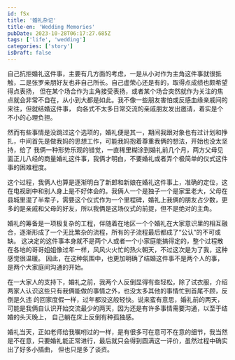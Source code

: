 ```yaml
---
id: fSx
title: '婚礼杂记'
title-en: 'Wedding Memories'
pubDate: 2023-10-28T06:17:27.685Z
tags: ['life', 'wedding']
categories: ['story']
isDraft: false
---
```

自己抗拒婚礼这件事，主要有几方面的考虑，一是从小对作为主角这件事就很抵触，二是张罗亲朋好友也非自己所长。自己虚荣心还是有的，取得点成绩也颇希望得点表扬，
但在某个场合作为主角接受表扬，或者某个场合突然就作为关注的焦点就会非常不自在，从小到大都是如此。我不像一些朋友害怕或反感血缘亲戚间的来往，但就结婚这件事，
向各式不太多日常交流的亲戚朋友发出邀请，着实是个不小的心理负担。

然而有些事情是没跳过这个选项的，婚礼便是其一，期间我跟对象也有过计划和挣扎，中间首先是做我妈的思想工作，可能我妈抱着尊重我俩的想法，开始也没太坚持，给了
我俩一种形势乐观的错觉，一直稀里糊涂到婚礼前几个月，两方父母见面正儿八经的商量婚礼这件事，我俩才明白，不要婚礼或者弄个极简单的仪式这件事的困难程度。

这个过程，我俩人也算是逐渐明白了新郎和新娘在婚礼这件事上，准确的定位，这在电视剧中和别人身上是不好体会的。我俩人一个是独子一个是家里老大，父母在
县城里混了半辈子，需要这个仪式作为一个里程碑，婚礼上我俩的朋友占少数，更多的是亲戚和父母的好友，所以我俩是这场仪式的前提，但不是绝对的主角。

婚礼的筹备是一项极复杂的工程，伴随着在地区一个个婚礼在大家意识里的相互融合，逐渐形成了一个无比繁杂的流程，所有的子流程最后都成了“公认”的不可或缺。
这决定的这件事本身就不是两个人或者一个小家庭能搞得定的，整个过程散在各地的哥哥姐姐像过年一样，风风火火忙的热火朝天，不过这次是为了我，这种感觉很温暖。
因此，在这种氛围中，也更加明确了结婚这件事不是两个人的事，是两个大家庭间沟通的开始。

在一大家人的支持下，婚礼之前，我两个人反倒显得有些轻松，除了试衣服，介绍两家人认识这些只有我俩能做的事情之外，也没太多其他的事情忙到首尾不顾，反倒是久违
的回家度假一样，过年都没这般轻快。说来蛮有意思，婚礼前的两天，可能是我俩自认识开始交流最少的两天，因为还是有许多事情需要沟通，以至于结婚的头天晚上，
自己躺在床上反倒有种孤独感。

婚礼当天，正如老师给我嘱咐过的一样，是有很多可在意可不在意的细节，我当然是不在意，只要婚礼能正常进行，最后就只会得到圆满这一评价，虽然过程中确实出了好多小插曲，
但也只是多了谈资。
